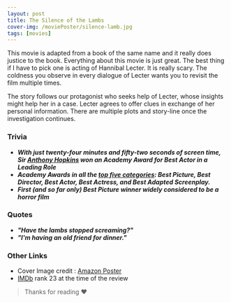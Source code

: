```yaml
---
layout: post
title: The Silence of the Lambs
cover-img: /moviePoster/silence-lamb.jpg
tags: [movies]
---
```




This movie is adapted from a book of the same name and it really does justice to the book. Everything about this movie is just great.  The best thing if I have to pick one is acting of Hannibal Lecter. It is really scary. The coldness you observe in every dialogue of Lecter wants you to revisit the film multiple times.

The story follows our protagonist who seeks help of Lecter, whose insights might help her in a case. Lecter agrees to offer clues in exchange of her personal information. There are multiple plots and story-line once the investigation continues.

### Trivia
* ***With just twenty-four minutes and fifty-two seconds of screen time, Sir [Anthony Hopkins](https://www.imdb.com/name/nm0000164) won an Academy Award for Best Actor in a Leading Role***
* ***Academy Awards in all the [top five categories](https://en.wikipedia.org/wiki/List_of_Big_Five_Academy_Award_winners_and_nominees): Best Picture, Best Director, Best Actor, Best Actress, and Best Adapted Screenplay.***
* ***First (and so far only) Best Picture winner widely considered to be a horror film***

### Quotes
* ***"Have the lambs stopped screaming?"***
* ***"I'm having an old friend for dinner."***

### Other Links
* Cover Image credit : [Amazon Poster](https://images-na.ssl-images-amazon.com/images/S/sgp-catalog-images/region_US/showtime_svod-3428086-Full-Image_GalleryBackground-en-US-1483993549701._SX1080_.jpg)
* [IMDb](https://www.imdb.com/title/tt0102926/) rank 23 at the time of the review



> Thanks for reading ❤